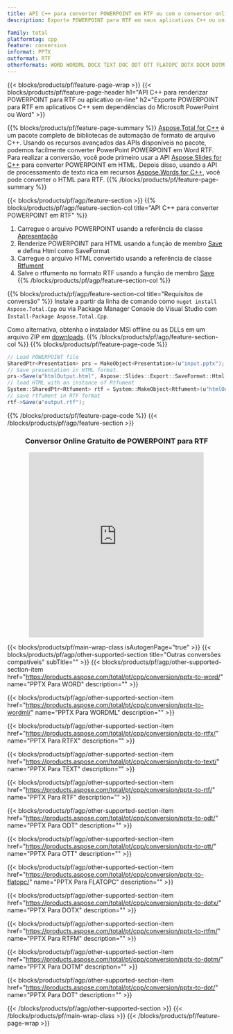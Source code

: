```yaml
---
title: API C++ para converter POWERPOINT em RTF ou com o conversor online grátis
description: Exporte POWERPOINT para RTF em seus aplicativos C++ ou on-line. Teste o conversor online gratuito de POT para CSV rapidamente antes de integrar o código.

family: total
platformtag: cpp
feature: conversion
informat: PPTX
outformat: RTF
otherformats: WORD WORDML DOCX TEXT DOC ODT OTT FLATOPC DOTX DOCM DOTM DOT
---
```

{{< blocks/products/pf/feature-page-wrap >}}
{{< blocks/products/pf/feature-page-header h1="API C++ para renderizar POWERPOINT para RTF ou aplicativo on-line" h2="Exporte POWERPOINT para RTF em aplicativos C++ sem dependências do Microsoft PowerPoint ou Word" >}}

{{% blocks/products/pf/feature-page-summary %}}
[Aspose.Total for C++](https://products.aspose.com/total/cpp/) é um pacote completo de bibliotecas de automação de formato de arquivo C++. Usando os recursos avançados das APIs disponíveis no pacote, podemos facilmente converter PowerPoint POWERPOINT em Word RTF. Para realizar a conversão, você pode primeiro usar a API [Aspose.Slides for C++](https://products.aspose.com/slides/cpp/) para converter POWERPOINT em HTML. Depois disso, usando a API de processamento de texto rica em recursos [Aspose.Words for C++](https://products.aspose.com/words/cpp/), você pode converter o HTML para RTF. 
{{% /blocks/products/pf/feature-page-summary  %}}

{{< blocks/products/pf/agp/feature-section >}}
{{% blocks/products/pf/agp/feature-section-col title="API C++ para converter POWERPOINT em RTF" %}}
1. Carregue o arquivo POWERPOINT usando a referência de classe [Apresentação](https://reference.aspose.com/slides/cpp/class/aspose.slides.presentation)
2. Renderize POWERPOINT para HTML usando a função de membro [Save](https://reference.aspose.com/slides/cpp/class/aspose.slides.presentation#afcd59ec697bf05c10f78c3869de2ec9e) e defina Html como SaveFormat
3. Carregue o arquivo HTML convertido usando a referência de classe [Rtfument](https://reference.aspose.com/words/cpp/class/aspose.words.rtfument)
4. Salve o rtfumento no formato RTF usando a função de membro [Save](https://reference.aspose.com/words/cpp/class/aspose.words.rtfument#save_string)
{{% /blocks/products/pf/agp/feature-section-col %}}

{{% blocks/products/pf/agp/feature-section-col title="Requisitos de conversão" %}}
Instale a partir da linha de comando como ```nuget install Aspose.Total.Cpp``` ou via Package Manager Console do Visual Studio com ```Install-Package Aspose.Total.Cpp```.

Como alternativa, obtenha o instalador MSI offline ou as DLLs em um arquivo ZIP em [downloads](https://releases.aspose.com/total/cpp).
{{% /blocks/products/pf/agp/feature-section-col %}}
{{% blocks/products/pf/feature-page-code %}}
```cs
// Load POWERPOINT file
SharedPtr<Presentation> prs = MakeObject<Presentation>(u"input.pptx");
// Save presentation in HTML format.
prs->Save(u"htmlOutput.html", Aspose::Slides::Export::SaveFormat::Html);
// load HTML with an instance of Rtfument
System::SharedPtr<Rtfument> rtf = System::MakeObject<Rtfument>(u"htmlOutput.html");
// save rtfument in RTF format
rtf->Save(u"output.rtf"); 
```

{{% /blocks/products/pf/feature-page-code %}}
{{< /blocks/products/pf/agp/feature-section >}}
<div class="container-fluid agp-content bg-white aboutfile box-1 vh100 section nopbtm">
<div class=container>
<div class=row>
<div class="demobox tc col-md-12 padding-0" align="center">

<h3>Conversor Online Gratuito de POWERPOINT para RTF</h3>

<iframe style="border: none; height: 426px;" scrolling="no" src="https://total-conversion-app-65z5r2lp.qa.k8s.dynabic.com/?to=rtf&from=pptx" id="child-iframe" width="80%"></iframe>

</div></div>
</div></div>

{{< blocks/products/pf/main-wrap-class isAutogenPage="true" >}}
{{< blocks/products/pf/agp/other-supported-section title="Outras conversões compatíveis" subTitle="" >}}
{{< blocks/products/pf/agp/other-supported-section-item href="https://products.aspose.com/total/pt/cpp/conversion/pptx-to-word/" name="PPTX Para WORD" description="" >}}

{{< blocks/products/pf/agp/other-supported-section-item href="https://products.aspose.com/total/pt/cpp/conversion/pptx-to-wordml/" name="PPTX Para WORDML" description="" >}}

{{< blocks/products/pf/agp/other-supported-section-item href="https://products.aspose.com/total/pt/cpp/conversion/pptx-to-rtfx/" name="PPTX Para RTFX" description="" >}}

{{< blocks/products/pf/agp/other-supported-section-item href="https://products.aspose.com/total/pt/cpp/conversion/pptx-to-text/" name="PPTX Para TEXT" description="" >}}

{{< blocks/products/pf/agp/other-supported-section-item href="https://products.aspose.com/total/pt/cpp/conversion/pptx-to-rtf/" name="PPTX Para RTF" description="" >}}

{{< blocks/products/pf/agp/other-supported-section-item href="https://products.aspose.com/total/pt/cpp/conversion/pptx-to-odt/" name="PPTX Para ODT" description="" >}}

{{< blocks/products/pf/agp/other-supported-section-item href="https://products.aspose.com/total/pt/cpp/conversion/pptx-to-ott/" name="PPTX Para OTT" description="" >}}

{{< blocks/products/pf/agp/other-supported-section-item href="https://products.aspose.com/total/pt/cpp/conversion/pptx-to-flatopc/" name="PPTX Para FLATOPC" description="" >}}

{{< blocks/products/pf/agp/other-supported-section-item href="https://products.aspose.com/total/pt/cpp/conversion/pptx-to-dotx/" name="PPTX Para DOTX" description="" >}}

{{< blocks/products/pf/agp/other-supported-section-item href="https://products.aspose.com/total/pt/cpp/conversion/pptx-to-rtfm/" name="PPTX Para RTFM" description="" >}}

{{< blocks/products/pf/agp/other-supported-section-item href="https://products.aspose.com/total/pt/cpp/conversion/pptx-to-dotm/" name="PPTX Para DOTM" description="" >}}

{{< blocks/products/pf/agp/other-supported-section-item href="https://products.aspose.com/total/pt/cpp/conversion/pptx-to-dot/" name="PPTX Para DOT" description="" >}}


{{< /blocks/products/pf/agp/other-supported-section >}}
{{< /blocks/products/pf/main-wrap-class >}}
{{< /blocks/products/pf/feature-page-wrap >}}